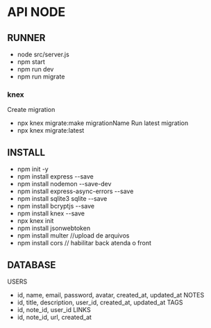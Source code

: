 # API NODE

## RUNNER
- node src/server.js
- npm start
- npm run dev
- npm run migrate

### knex
Create migration
- npx knex migrate:make migrationName
Run latest migration
- npx knex migrate:latest

## INSTALL
- npm init -y
- npm install express --save
- npm install nodemon --save-dev
- npm install express-async-errors --save
- npm install sqlite3 sqlite --save
- npm install bcryptjs --save
- npm install knex --save
- npx knex init
- npm install jsonwebtoken
- npm install multer //upload de arquivos
- npm install cors // habilitar back atenda o front

## DATABASE
USERS
- id, name, email, password, avatar, created_at, updated_at
NOTES
- id, title, description, user_id, created_at, updated_at
TAGS
- id, note_id, user_id
LINKS
- id, note_id, url, created_at